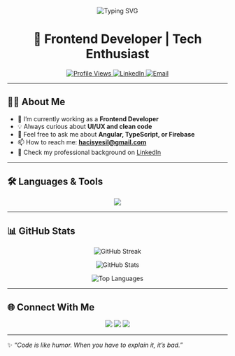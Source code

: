<!-- Banner -->
<p align="center">
  <img src="https://readme-typing-svg.demolab.com?font=Fira+Code&weight=600&size=26&duration=4000&pause=1000&color=0E75B6&center=true&vCenter=true&width=550&lines=Hi+👋,+I'm+Haci+Samed+Yesil;Frontend+Developer;Passionate+about+Web+Technologies;Always+Learning+New+Things" alt="Typing SVG" />
</p>

<!-- Title -->
<h1 align="center">🚀 Frontend Developer | Tech Enthusiast</h1>

<!-- Badges -->
<p align="center">
  <a href="https://github.com/yesil28">
    <img src="https://komarev.com/ghpvc/?username=yesil28&label=Profile%20views&color=0e75b6&style=flat" alt="Profile Views" />
  </a>
  <a href="https://www.linkedin.com/in/haci-samed-yesil/">
    <img src="https://img.shields.io/badge/LinkedIn-0e75b6?style=flat&logo=linkedin&logoColor=white" alt="LinkedIn" />
  </a>
  <a href="mailto:hacisyesil@gmail.com">
    <img src="https://img.shields.io/badge/Email-hacisyesil%40gmail.com-red?style=flat&logo=gmail&logoColor=white" alt="Email" />
  </a>
</p>

---

## 👨‍💻 About Me

- 🌱 I’m currently working as a **Frontend Developer**
- 💡 Always curious about **UI/UX and clean code**
- 💬 Feel free to ask me about **Angular, TypeScript, or Firebase**
- 📫 How to reach me: **hacisyesil@gmail.com**
- 📄 Check my professional background on [LinkedIn](https://www.linkedin.com/in/haci-samed-yesil/)

---

## 🛠️ Languages & Tools

<p align="center">
  <img src="https://skillicons.dev/icons?i=html,css,sass,bootstrap,tailwind,js,ts,angular,firebase,cs,git,github,vscode,sqlserver" />
</p>

---

## 📊 GitHub Stats

<p align="center">
  <img src="https://github-readme-streak-stats.herokuapp.com/?user=yesil28&theme=tokyonight&hide_border=true" alt="GitHub Streak" />
</p>
<p align="center">
  <img src="https://github-readme-stats.vercel.app/api?username=yesil28&show_icons=true&theme=tokyonight&hide_border=true&count_private=true" alt="GitHub Stats" />
</p>
<p align="center">
  <img src="https://github-readme-stats.vercel.app/api/top-langs/?username=yesil28&layout=compact&theme=tokyonight&hide_border=true" alt="Top Languages" />
</p>

---

## 🌐 Connect With Me
<p align="center">
  <a href="https://www.linkedin.com/in/haci-samed-yesil/"><img src="https://skillicons.dev/icons?i=linkedin" /></a>
  <a href="mailto:hacisyesil@gmail.com"><img src="https://skillicons.dev/icons?i=gmail" /></a>
  <a href="https://github.com/yesil28"><img src="https://skillicons.dev/icons?i=github" /></a>
</p>

---

✨ _“Code is like humor. When you have to explain it, it’s bad.”_  
